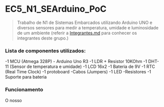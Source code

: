 # EC5_N1_SEArduino_PoC
> Trabalho de N1 de Sistemas Embarcados utilizando Arduino UNO e diversos sensores para medir a temperatura, umidade e luminosidade de um ambiente (referir a [Integrantes.md](main/Integrantes.md) para conhecer os integrantes deste grupo.)
### Lista de componentes utilizados:
  -1 MCU (Atmega 328P) - Arduino Uno R3
  -1 LDR + Resistor 10KOhm
  -1 DHT-11 (Sensor de temperatura e umidade)
  -1 LCD 16x2
  -1 Bateria de 9V
  -1 RTC (Real Time Clock)
  -1 protoboard
  -Cabos (Jumpers)
  -1 LED
  -Resistores
  -1 Suporte para bateria

### Funcionamento
  O nosso 
